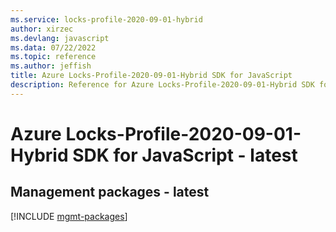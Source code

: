 ```yaml
---
ms.service: locks-profile-2020-09-01-hybrid
author: xirzec
ms.devlang: javascript
ms.data: 07/22/2022
ms.topic: reference
ms.author: jeffish
title: Azure Locks-Profile-2020-09-01-Hybrid SDK for JavaScript
description: Reference for Azure Locks-Profile-2020-09-01-Hybrid SDK for JavaScript
---
```

# Azure Locks-Profile-2020-09-01-Hybrid SDK for JavaScript - latest

## Management packages - latest
[!INCLUDE [mgmt-packages](locks-profile-2020-09-01-hybrid-mgmt-index.md)]